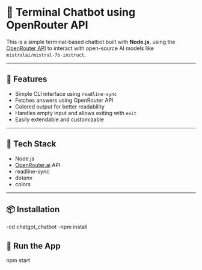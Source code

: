 # 💬 Terminal Chatbot using OpenRouter API

This is a simple terminal-based chatbot built with **Node.js**, using the [OpenRouter API](https://openrouter.ai) to interact with open-source AI models like `mistralai/mistral-7b-instruct`.

---

## 🚀 Features

- Simple CLI interface using `readline-sync`
- Fetches answers using OpenRouter API
- Colored output for better readability
- Handles empty input and allows exiting with `exit`
- Easily extendable and customizable

---

## 🧰 Tech Stack

- Node.js
- [OpenRouter.ai](https://openrouter.ai) API
- readline-sync
- dotenv
- colors

---

## 📦 Installation

-cd chatgpt_chatbot
-npm install

## 🚀 Run the App

npm start
